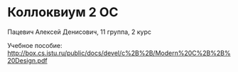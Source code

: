 # Коллоквиум 2 ОС

Пацевич Алексей Денисович, 11 группа, 2 курс



Учебное пособие: http://box.cs.istu.ru/public/docs/devel/c%2B%2B/Modern%20C%2B%2B%20Design.pdf
